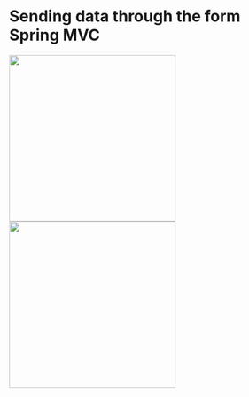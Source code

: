 # Sending data through the form Spring MVC

<img src="https://cloud.githubusercontent.com/assets/16716940/20075471/e8c36b8c-a53c-11e6-973c-03cef4fbb018.PNG" height="300">
<img src="https://cloud.githubusercontent.com/assets/16716940/20075472/e9bd6c5e-a53c-11e6-9a05-92c8665813ba.PNG" height="300">